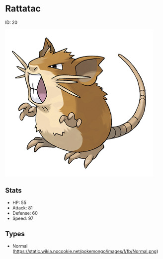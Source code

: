 # Rattatac


ID: 20

![](https://raw.githubusercontent.com/PokeAPI/sprites/master/sprites/pokemon/other/official-artwork/20.png "Rattatac")

## Stats


 - HP: 55
 - Attack: 81
 - Defense: 60
 - Speed: 97

## Types


 - Normal (https://static.wikia.nocookie.net/pokemongo/images/f/fb/Normal.png)

